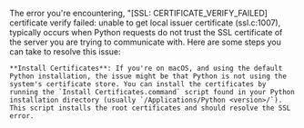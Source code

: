 The error you're encountering, "[SSL: CERTIFICATE_VERIFY_FAILED] certificate verify failed: unable to get local issuer certificate (ssl.c:1007), typically occurs when Python requests do not trust the SSL certificate of the server you are trying to communicate with. Here are some steps you can take to resolve this issue:

	**Install Certificates**: If you're on macOS, and using the default Python installation, the issue might be that Python is not using the system's certificate store. You can install the certificates by running the `Install Certificates.command` script found in your Python installation directory (usually `/Applications/Python <version>/`). This script installs the root certificates and should resolve the SSL error.